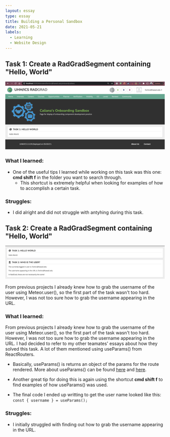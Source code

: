 ```yaml
---
layout: essay
type: essay
title: Building a Personal Sandbox
date: 2021-05-21
labels:
  - Learning
  - Website Design
---
```



## Task 1: Create a RadGradSegment containing "Hello, World"

<img class="ui centered image" src="../images/Task1Completed.png" alt="NONE">

### What I learned: 
- One of the useful tips I learned while working on this task was this one: **cmd shift f** in the folder you want to search through. 
  - This shortcut is extremely helpful when looking for examples of how to accomplish a certain task.

### Struggles: 
- I did alright and did not struggle with antyhing during this task. 

## Task 2: Create a RadGradSegment containing "Hello, World"

<img class="ui centered image" src="../images/Task2Completed.png" alt="NONE">

From previous projects I already knew how to grab the username of the user using Meteor.user(), so the first part of the task wasn't too hard. However, I was not too sure how to grab the username appearing in the URL. 


### What I learned: 
From previous projects I already knew how to grab the username of the user using Meteor.user(), so the first part of the task wasn't too hard. However, I was not too sure how to grab the username appearing in the URL. I had decided to refer to my other teamates' essays about how they solved this task. A lot of them mentioned using useParams() from ReactRouters. 

- Basically, useParams() is returns an object of the params for the route rendered. More about useParams() can be found [here](https://reach.tech/router/api/useParams) and [here](https://reactrouter.com/web/api/Hooks).

- Another great tip for doing this is again using the shortcut **cmd shift f** to find examples of how useParams() was used. 

- The final code I ended up writting to get the user name looked like this:
`const { username } = useParams();`

### Struggles: 
- I initially struggled with finding out how to grab the username appearing in the URL. 

